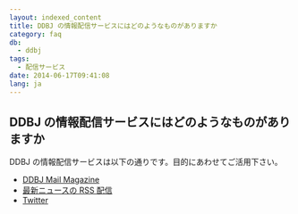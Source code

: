 ```yaml
---
layout: indexed_content
title: DDBJ の情報配信サービスにはどのようなものがありますか
category: faq
db:
  - ddbj
tags: 
  - 配信サービス
date: 2014-06-17T09:41:08
lang: ja
---
```


## DDBJ の情報配信サービスにはどのようなものがありますか

DDBJ の情報配信サービスは以下の通りです。目的にあわせてご活用下さい。<br>
<ul>
  <li><a href="/subscribe-ddbj.html">DDBJ Mail Magazine</a></li>
  <li><a href="/data-feed.html">最新ニュースの RSS 配信</a></li>
  <li><a href="https://twitter.com/DDBJ_topics">Twitter</a></li>
</ul>
